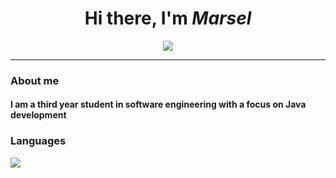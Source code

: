 <div align="center">
    <h1 >Hi there, I'm <i>Marsel</i></h1>
    <img src="https://readme-typing-svg.herokuapp.com?color=%2336BCF7&lines=Junior+Java-developer+|+Software+Engineer">
    <hr/>
</div>
<h3>About me</h3>
<h4>I am a third year student in software engineering with a focus on Java development</h4>
<h3>Languages</h3>
<img align="center" src="https://github-readme-stats.vercel.app/api/top-langs/?username=CacaoLovers&layout=compact">


